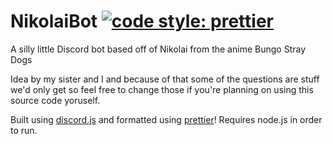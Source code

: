 # NikolaiBot [![code style: prettier](https://img.shields.io/badge/code_style-prettier-ff69b4.svg?style=flat-square)](https://github.com/prettier/prettier)

A silly little Discord bot based off of Nikolai from the anime Bungo Stray Dogs

Idea by my sister and I and because of that some of the questions are stuff we'd only get so feel free to change those if you're planning on using this source code yoruself.

Built using [discord.js](https://github.com/discordjs) and formatted using [prettier](https://github.com/prettier)!
Requires node.js in order to run.
